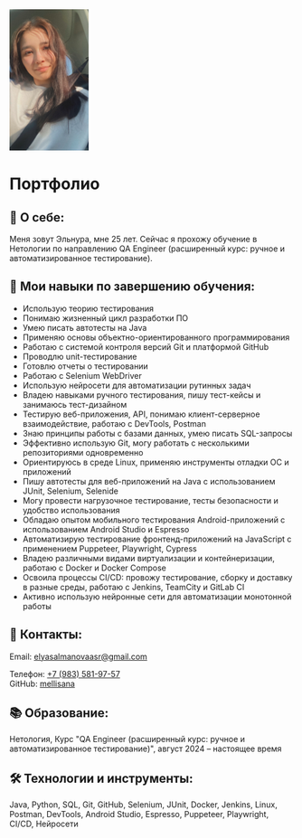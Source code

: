 <!DOCTYPE html>
<HEAD>
<img src="photo.jpeg" alt="фото для портфолио" width="140" height="250">


<h1>Портфолио</h1>

<p><strong><h2>📍 О себе:</h2></strong></p>
<p>Меня зовут Эльнура, мне 25 лет. Сейчас я прохожу обучение в Нетологии по направлению QA Engineer (расширенный курс: ручное и автоматизированное тестирование).</p>
    
<p><strong><H2>🎯 Мои навыки по завершению обучения:</H2></strong></p>
<ul>
<li>Использую теорию тестирования</li>
<li>Понимаю жизненный цикл разработки ПО</li>
<li>Умею писать автотесты на Java</li>
<li>Применяю основы объектно-ориентированного программирования</li>
<li>Работаю с системой контроля версий Git и платформой GitHub</li>
<li>Проводлю unit-тестирование</li>
<li>Готовлю отчеты о тестировании</li>
<li>Работаю с Selenium WebDriver</li>
<li>Использую нейросети для автоматизации рутинных задач</li>
 <li>Владею навыками ручного тестирования, пишу тест-кейсы и занимаюсь тест-дизайном</li>
<li>Тестирую веб-приложения, API, понимаю клиент-серверное взаимодействие, работаю с DevTools, Postman</li>
<li>Знаю принципы работы с базами данных, умею писать SQL-запросы</li>
<li>Эффективно использую Git, могу работать с несколькими репозиториями одновременно</li>
<li>Ориентируюсь в среде Linux, применяю инструменты отладки ОС и приложений</li>
<li>Пишу автотесты для веб-приложений на Java с использованием JUnit, Selenium, Selenide</li>
<li>Могу провести нагрузочное тестирование, тесты безопасности и удобство использования</li>
<li>Обладаю опытом мобильного тестирования Android-приложений с использованием Android Studio и Espresso</li>
<li>Автоматизирую тестирование фронтенд-приложений на JavaScript с применением Puppeteer, Playwright, Cypress</li>
<li>Владею различными видами виртуализации и контейнеризации, работаю с Docker и Docker Compose</li>
<li>Освоила процессы CI/CD: провожу тестирование, сборку и доставку в разные среды, работаю с Jenkins, TeamCity и GitLab CI</li>
<li>Активно использую нейронные сети для автоматизации монотонной работы</li>
</ul>
    

<p><strong><h2>🔗 Контакты:</h2></strong></p>

<span class="contact-label">Email:</span>
<a href="mailto:elyasalmanovaasr@gmail.com">elyasalmanovaasr@gmail.com</a>
</div>
<div class="contact-item">
<span class="contact-label">Телефон:</span>
<a href="tel:+79835819757">+7 (983) 581-97-57</a>
</div>
<div class="contact-item">
<span class="contact-label">GitHub:</span>
<a href="https://github.com/mellisana">mellisana</a>
</div>
</div>
    
<p><strong><h2>📚 Образование:</h2></strong></p>
<p>Нетология, Курс "QA Engineer (расширенный курс: ручное и автоматизированное тестирование)", август 2024 – настоящее время</p>
    
<p><strong><h2>🛠️ Технологии и инструменты:</h2></strong></p>
<p>Java, Python, SQL, Git, GitHub, Selenium, JUnit, Docker, Jenkins, Linux, Postman, DevTools, Android Studio, Espresso, Puppeteer, Playwright, CI/CD, Нейросети</p>
</body>
</html>
